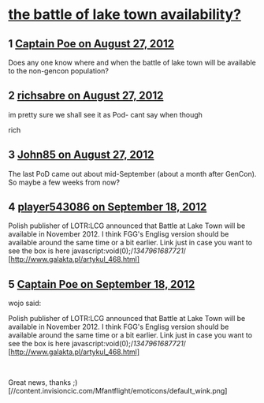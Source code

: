 # [the battle of lake town availability? ](https://community.fantasyflightgames.com/topic/70009-the-battle-of-lake-town-availability/)

## 1 [Captain Poe on August 27, 2012](https://community.fantasyflightgames.com/topic/70009-the-battle-of-lake-town-availability/?do=findComment&comment=683119)

Does any one know where and when the battle of lake town will be available to the non-gencon population?

## 2 [richsabre on August 27, 2012](https://community.fantasyflightgames.com/topic/70009-the-battle-of-lake-town-availability/?do=findComment&comment=683122)

im pretty sure we shall see it as Pod- cant say when though

rich

## 3 [John85 on August 27, 2012](https://community.fantasyflightgames.com/topic/70009-the-battle-of-lake-town-availability/?do=findComment&comment=683225)

The last PoD came out about mid-September (about a month after GenCon). So maybe a few weeks from now?

## 4 [player543086 on September 18, 2012](https://community.fantasyflightgames.com/topic/70009-the-battle-of-lake-town-availability/?do=findComment&comment=695784)

Polish publisher of LOTR:LCG announced that Battle at Lake Town will be available in November 2012. I think FGG's Englisg version should be available around the same time or a bit earlier. Link just in case you want to see the box is here javascript:void(0);/*1347961687721*/ [http://www.galakta.pl/artykul_468.html]

## 5 [Captain Poe on September 18, 2012](https://community.fantasyflightgames.com/topic/70009-the-battle-of-lake-town-availability/?do=findComment&comment=695879)

wojo said:

Polish publisher of LOTR:LCG announced that Battle at Lake Town will be available in November 2012. I think FGG's Englisg version should be available around the same time or a bit earlier. Link just in case you want to see the box is here javascript:void(0);/*1347961687721*/ [http://www.galakta.pl/artykul_468.html]



 

Great news, thanks ;) [//content.invisioncic.com/Mfantflight/emoticons/default_wink.png]

